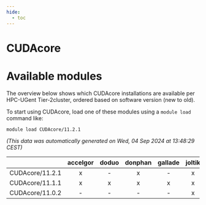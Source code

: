 ```yaml
---
hide:
  - toc
---
```


CUDAcore
========

# Available modules


The overview below shows which CUDAcore installations are available per HPC-UGent Tier-2cluster, ordered based on software version (new to old).

To start using CUDAcore, load one of these modules using a `module load` command like:

```shell
module load CUDAcore/11.2.1
```

*(This data was automatically generated on Wed, 04 Sep 2024 at 13:48:29 CEST)*  

| |accelgor|doduo|donphan|gallade|joltik|shinx|skitty|
| :---: | :---: | :---: | :---: | :---: | :---: | :---: | :---: |
|CUDAcore/11.2.1|x|-|x|-|x|-|-|
|CUDAcore/11.1.1|x|x|x|x|x|-|x|
|CUDAcore/11.0.2|-|-|-|-|x|-|-|
